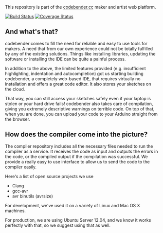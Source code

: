 This repository is part of the [codebender.cc](http://www.codebender.cc) maker and artist web platform. 

[![Build Status](https://travis-ci.org/codebendercc/compiler.svg?branch=master)](https://travis-ci.org/codebendercc/compiler) [![Coverage Status](https://img.shields.io/coveralls/codebendercc/compiler.svg)](https://coveralls.io/r/codebendercc/compiler?branch=master)

## And what's that?

codebender comes to fill the need for reliable and easy to use tools for makers. 
A need that from our own experience could not be totally fulfilled by any of the existing solutions. Things like installing libraries, updating the software or installing the IDE can be quite a painful process.

In addition to the above, the limited features provided (e.g. insufficient highlighting, indentation and autocompletion) got us starting building codebender, a completely web-based IDE, that requires virtually no installation and offers a great code editor. It also stores your sketches on the cloud.

That way, you can still access your sketches safely even if your laptop is stolen or your hard drive fails! codebender also takes care of compilation, giving you extremely descriptive warnings on terrible code. On top of that, when you are done, you can upload your code to your Arduino straight from the browser.

## How does the compiler come into the picture?

The compiler repository includes all the necessary files needed to run the compiler as a service. It receives the code as input and outputs the errors in the code, or the compiled output if the compilation was successful. We provide a really easy to use interface to allow us to send the code to the compiler easily.

Here's a list of open source projects we use
* Clang
* gcc-avr
* avr binutils (avrsize)

For development, we've used it on a variety of Linux and Mac OS X machines.

For production, we are using Ubuntu Server 12.04, and we know it works perfectly with that, so we suggest using that as well.
